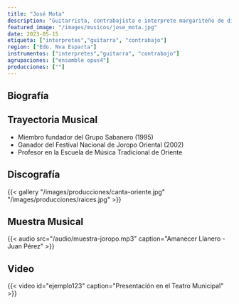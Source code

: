 ```yaml
---
title: "José Mota"
description: "Guitarrista, contrabajista e interprete margariteño de dilatada trayectoria"
featured_image: "/images/musicos/jose_mota.jpg"
date: 2023-05-15
etiqueta: ["interpretes","guitarra", "contrabajo"]
region: ["Edo. Nva Esparta"]
instrumentos: ["interpretes","guitarra", "contrabajo"]
agrupaciones: ["ensamble opus4"]
producciones: [""]
---
```


## Biografía



## Trayectoria Musical

- Miembro fundador del Grupo Sabanero (1995)
- Ganador del Festival Nacional de Joropo Oriental (2002)
- Profesor en la Escuela de Música Tradicional de Oriente

## Discografía

{{< gallery "/images/producciones/canta-oriente.jpg" "/images/producciones/raices.jpg" >}}

## Muestra Musical

{{< audio src="/audio/muestra-joropo.mp3" caption="Amanecer Llanero - Juan Pérez" >}}

## Video

{{< video id="ejemplo123" caption="Presentación en el Teatro Municipal" >}}